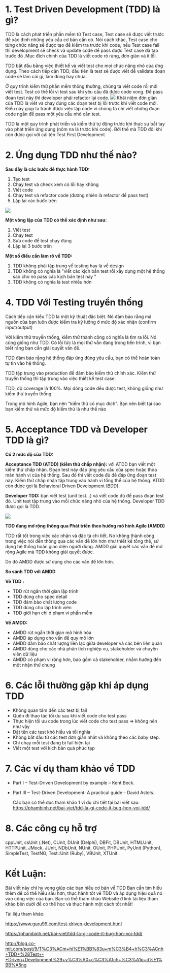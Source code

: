 # 1. Test Driven Development (TDD) là gì?
TDD là cách phát triển phần mềm từ Test case, Test case sẽ được viết trước để xác định những yêu cầu cơ bản cần có. Nói cách khác, Test case cho từng chức năng sẽ được tạo để kiểm tra trước khi code, nếu Test case fail thì development sẽ check và update code để pass được Test case đã tạo trước đó .Mục đích chính của TDD là viết code rõ ràng, đơn giản và ít lỗi.

TDD bắt đầu bằng việc thiết kế và viết test cho mọi chức năng nhỏ của ứng dụng. Theo cách tiếp cận TDD, đầu tiên là test sẽ được viết để validate đoạn code sẽ làm cái gì, làm đúng hay chưa.

Ở quy trình kiểm thử phần mềm thông thường, chúng ta viết code rồi mới viết test. Test có thể lỗi vì test sau khi yêu cầu đã được code xong. Để pass đoạn test này thì developer phải refactor lại code.
![](https://images.viblo.asia/c6718491-4841-4cbc-84f1-e2143d6a1426.PNG)
Khái niệm đơn giản của TDD là viết và chạy đúng các đoạn test bị lỗi trước khi viết code mới. Điều này giúp ta tránh được việc lặp code vì chúng ta chỉ viết những đoạn code ngắn để pass một yêu cầu nhỏ cần test.

TDD là một quy trình phát triển và kiểm thử tự động trước khi thực sự bắt tay vào phát triển ứng dụng (nôm na là trước khi code). Bởi thế mà TDD đôi khi còn được gọi với cái tên Test First Development
# 2. Ứng dụng TDD như thế nào?
**Sau đây là các bước để thực hành TDD:**

1. Tạo test
2. Chạy test và check xem có lỗi hay không
3. Viết code
4. Chạy test và refactor code (đương nhiên là refactor để pass test)
5. Lặp lại các bước trên

![](https://images.viblo.asia/837a36ee-1a96-4bb6-85e8-5cd7d2deaa65.PNG)

**Một vòng lặp của TDD có thể xác định như sau:**

1. Viết test
2. Chạy test
3. Sửa code để test chạy đúng
4. Lặp lại 3 bước trên

**Một số điều cần làm rõ về TDD:**

1. TDD không phải tập trung về testing hay là về design
2. TDD không có nghĩa là "viết các kịch bản test rồi xây dựng một hệ thống sao cho nó pass các kịch bản test này "
3. TDD không có nghĩa là test nhiều hơn

# 4. TDD Với Testing truyền thống
Cách tiếp cận kiểu TDD là một kỹ thuật đặc biệt. Nó đảm bảo rằng mã nguồn của bạn luôn được kiểm tra kỹ lưỡng ở mức độ xác nhận (confirm input/output)

Với kiểm thử truyền thống, kiểm thử thành công có nghĩa là tìm ra lỗi. Nó cũng giống như TDD. Có lỗi tức là mọi thứ vẫn đang trong tiến trình, vì bạn biết rằng bạn cần giải quyết vấn đề.

TDD đảm bảo rằng hệ thống đáp ứng đúng yêu cầu, bạn có thể hoàn toàn tự tin vào hệ thống.

TDD tập trung vào production để đảm bảo kiểm thử chính xác. Kiểm thử truyền thống thì tập trung vào việc thiết kế test case.

TDD, độ coverage là 100%. Mọi dòng code đều được test, không giống như kiểm thử truyền thống.

Trong mô hình Agile, bạn nên "kiểm thử có mục đích". Bạn nên biết tại sao bạn kiểm thử và mức độ kiểm thử là như thế nào

# 5. Acceptance TDD và Developer TDD là gì?
**Có 2 mức độ của TDD:**

**Acceptance TDD (ATDD) (kiểm thử chấp nhận):** với ATDD bạn viết một kiểm thử chấp nhận. Đoạn test này đáp ứng yêu cầu của spec hoặc thỏa mãn hành vi của hệ thống. Sau đó thì viết code đủ để đáp ứng đoạn test này. Kiểm thử chấp nhận tập trung vào hành vi tổng thể của hệ thống. ATDD còn được gọi là Behavioral Driven Development (BDD).

**Developer TDD:** bạn viết test (unit test...) và viết code đủ để pass đoạn test đó. Unit test tập trung vào mỗi chức năng nhỏ của hệ thống. Developer TDD được gọi là TDD.

![](https://images.viblo.asia/85d410e4-62a2-4e36-8e1e-d7f897e3ab8c.PNG)

**TDD đang mở rộng  thông qua Phát triển theo hướng mô hình Agile (AMDD)**

TDD rất tốt trong việc xác nhận và đặc tả chi tiết. Nó không thành công trong việc nói đến thông qua các vấn đề lớn hơn như thiết kế tổng thể, sử dụng hệ thống hoặc giao diện người dùng. AMDD giải quyết các vấn đề mở rộng Agile mà TDD không giải quyết được.

Do đó AMDD được sử dụng cho các vấn đề lớn hơn.

**So sánh TDD với AMDD**

**Về TDD	:**

+ TDD rút ngắn thời gian lập trình	
+ TDD dùng cho spec detail	
+ TDD đảm bảo chất lượng code
+ TDD dùng cho lập trình viên	
+ TDD giới hạn chỉ ở phạm vi phần mềm	

**Về AMDD:**

+ AMDD rút ngắn thời gian mô hình hóa
+ AMDD áp dụng cho vấn đề quy mô lớn
+ AMDD đảm bảo chất lượng liên lạc giữa developer và các bên liên quan
+ AMDD dùng cho các nhà phân tích nghiệp vụ, stakeholder và chuyên viên dữ liệu
+ AMDD có phạm vi rộng hơn, bao gồm cả stakeholder, nhằm hướng đến một nhận thứ chung

# 6. Các lỗi thường gặp khi áp dụng TDD
- Không quan tâm đến các test bị fail
- Quên đi thao tác tối ưu sau khi viết code cho test pass
- Thực hiện tối ưu code trong lúc viết code cho test pass => không nên như vậy
- Đặt tên các test khó hiểu và tối nghĩa
- Không bắt đầu từ các test đơn giản nhất và không theo các baby step.
- Chỉ chạy mỗi test đang bị fail hiện tại
- Viết một test với kịch bản quá phức tạp

# 7. Các ví dụ tham khảo về TDD
- Part I – Test-Driven Development by example – Kent Beck.
- Part III – Test-Driven Development: A practical guide – David Astels.

    Các bạn có thể đọc tham khảo 1 ví dụ chi tiết tại bài viết sau: 
https://phambinh.net/bai-viet/tdd-la-gi-code-it-bug-hon-voi-tdd/

# 8. Các công cụ hỗ trợ
cppUnit, csUnit (.Net), CUnit, DUnit (Delphi), DBFit, DBUnit, HTMLUnit, HTTPUnit, JMock, JUnit, NDbUnit, NUnit, OUnit, PHPUnit, PyUnit (Python), SimpleTest, TestNG, Test::Unit (Ruby), VBUnit, XTUnit.

# Kết Luận:
Bài viết này chỉ hy vọng giúp các bạn hiểu cơ bản về TDD Bạn cần tìm hiểu thêm để có thể hiểu sâu hơn, thực hành tốt về TDD và áp dụng hiệu quả nó vào công việc của bạn. Bạn có thể tham khảo Website ở link tài liệu tham khảo bên dưới để có thể học và thực hành một cách tốt nhất!

Tài liệu tham khảo:

https://www.guru99.com/test-driven-development.html

https://phambinh.net/bai-viet/tdd-la-gi-code-it-bug-hon-voi-tdd/ 

http://blog.co-mit.com/post/9/T%C3%ACm+hi%E1%BB%83u+m%C3%B4+h%C3%ACnh+TDD+%28Test+-+Driven+Development%29+v%C3%A0+c%C3%A1ch+%C3%A1p+d%E1%BB%A5ng
